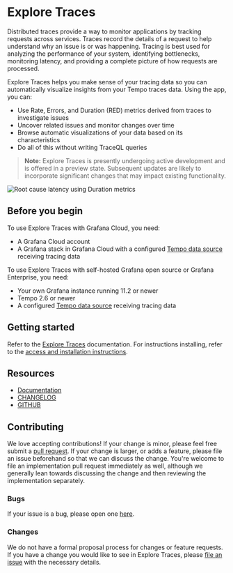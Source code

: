 <!-- This README file is going to be the one displayed on the Grafana.com website for your plugin. Uncomment and replace the content here before publishing.

Remove any remaining comments before publishing as these may be displayed on Grafana.com -->

# Explore Traces

Distributed traces provide a way to monitor applications by tracking requests across services.
Traces record the details of a request to help understand why an issue is or was happening.
Tracing is best used for analyzing the performance of your system, identifying bottlenecks, monitoring latency, and providing a complete picture of how requests are processed.

Explore Traces helps you make sense of your tracing data so you can automatically visualize insights from your Tempo traces data.
Using the app, you can:

* Use Rate, Errors, and Duration (RED) metrics derived from traces to investigate issues
* Uncover related issues and monitor changes over time
* Browse automatic visualizations of your data based on its characteristics
* Do all of this without writing TraceQL queries

>**Note:** Explore Traces is presently undergoing active development and is offered in a preview state. Subsequent updates are likely to incorporate significant changes that may impact existing functionality.

![Root cause latency using Duration metrics](https://grafana.com/media/docs/explore-traces/explore-traces-rate-comparison.png)

## Before you begin

To use Explore Traces with Grafana Cloud, you need:

- A Grafana Cloud account
- A Grafana stack in Grafana Cloud with a configured [Tempo data source](https://grafana.com/docs/grafana-cloud/connect-externally-hosted/data-sources/tempo/configure-tempo-data-source/) receiving tracing data

To use Explore Traces with self-hosted Grafana open source or Grafana Enterprise, you need:

- Your own Grafana instance running 11.2 or newer
- Tempo 2.6 or newer
- A configured [Tempo data source](https://grafana.com/docs/grafana/latest/datasources/tempo/configure-tempo-data-source/) receiving tracing data

## Getting started

Refer to the [Explore Traces](https://grafana.com/docs/grafana-cloud/visualizations/simplified-exploration/traces/) documentation.
For instructions installing, refer to the [access and installation instructions](https://grafana.com/docs/grafana-cloud/visualizations/simplified-exploration/traces/).

## Resources

- [Documentation](https://grafana.com/docs/grafana-cloud/visualizations/simplified-exploration/traces/)
- [CHANGELOG](https://github.com/grafana/explore-traces/releases)
- [GITHUB](https://github.com/grafana/explore-traces/)

## Contributing

We love accepting contributions!
If your change is minor, please feel free submit
a [pull request](https://help.github.com/articles/about-pull-requests/).
If your change is larger, or adds a feature, please file an issue beforehand so
that we can discuss the change. You're welcome to file an implementation pull
request immediately as well, although we generally lean towards discussing the
change and then reviewing the implementation separately.

### Bugs

If your issue is a bug, please open one [here](https://github.com/grafana/explore-traces/issues/new).

### Changes

We do not have a formal proposal process for changes or feature requests. If you have a change you would like to see in
Explore Traces, please [file an issue](https://github.com/grafana/explore-traces/issues/new) with the necessary details.


<!-- To help maximize the impact of your README and improve usability for users, we propose the following loose structure:

**BEFORE YOU BEGIN**
- Ensure all links are absolute URLs so that they will work when the README is displayed within Grafana and Grafana.com
- Be inspired ✨
  - [grafana-polystat-panel](https://github.com/grafana/grafana-polystat-panel)
  - [volkovlabs-variable-panel](https://github.com/volkovlabs/volkovlabs-variable-panel)

**ADD SOME BADGES**

Badges convey useful information at a glance for users whether in the Catalog or viewing the source code. You can use the generator on [Shields.io](https://shields.io/badges/dynamic-json-badge) together with the Grafana.com API
to create dynamic badges that update automatically when you publish a new version to the marketplace.

- For the logo field use 'grafana'.
- Examples (label: query)
  - Downloads: $.downloads
  - Catalog Version: $.version
  - Grafana Dependency: $.grafanaDependency
  - Signature Type: $.versionSignatureType

Full example: ![Dynamic JSON Badge](https://img.shields.io/badge/dynamic/json?logo=grafana&query=$.version&url=https://grafana.com/api/plugins/grafana-polystat-panel&label=Marketplace&prefix=v&color=F47A20)

Consider other [badges](https://shields.io/badges) as you feel appropriate for your project.

## Overview / Introduction
Provide one or more paragraphs as an introduction to your plugin to help users understand why they should use it.

Consider including screenshots:
- in [plugin.json](https://grafana.com/developers/plugin-tools/reference-plugin-json#info) include them as relative links.
- in the README ensure they are absolute URLs.

## Requirements
List any requirements or dependencies they may need to run the plugin.

## Getting Started
Provide a quick start on how to configure and use the plugin.

## Documentation
If your project has dedicated documentation available for users, provide links here. For help in following Grafana's style recommendations for technical documentation, refer to our [Writer's Toolkit](https://grafana.com/docs/writers-toolkit/).

## Contributing
Do you want folks to contribute to the plugin or provide feedback through specific means? If so, tell them how!
-->
